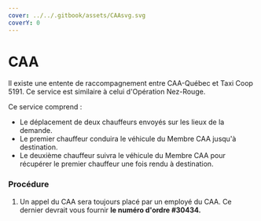 ```yaml
---
cover: ../../.gitbook/assets/CAAsvg.svg
coverY: 0
---
```


# CAA

Il existe une entente de raccompagnement entre CAA-Québec et Taxi Coop 5191. Ce service est similaire à celui d'Opération Nez-Rouge.

Ce service comprend :

* Le déplacement de deux chauffeurs envoyés sur les lieux de la demande.
* Le premier chauffeur conduira le véhicule du Membre CAA jusqu'à destination.
* Le deuxième chauffeur suivra le véhicule du Membre CAA pour récupérer le premier chauffeur une fois rendu à destination.

### Procédure

1. Un appel du CAA sera toujours placé par un employé du CAA. Ce dernier devrait vous fournir **le numéro d'ordre #30434.**
